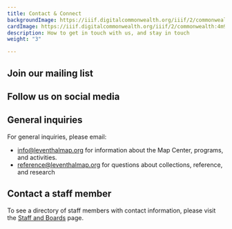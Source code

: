 ```yaml
---
title: Contact & Connect
backgroundImage: https://iiif.digitalcommonwealth.org/iiif/2/commonwealth:x633f9536/5059,2047,4782,3064/1200,/0/default.jpg
cardImage: https://iiif.digitalcommonwealth.org/iiif/2/commonwealth:4m90fd95k/4253,2754,2269,1280/,300/0/default.jpg
description: How to get in touch with us, and stay in touch
weight: "3"

---
```

## Join our mailing list

## Follow us on social media

## General inquiries

For general inquiries, please email:

* <info@leventhalmap.org> for information about the Map Center, programs, and activities.
* <reference@leventhalmap.org> for questions about collections, reference, and research

## Contact a staff member

To see a directory of staff members with contact information, please visit the [Staff and Boards](about/people) page.